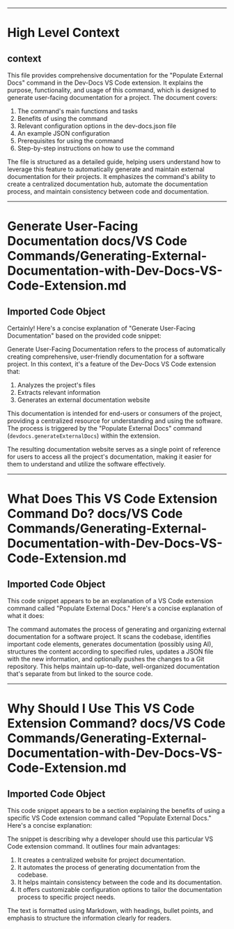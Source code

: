 

  ---
# High Level Context
## context
This file provides comprehensive documentation for the "Populate External Docs" command in the Dev-Docs VS Code extension. It explains the purpose, functionality, and usage of this command, which is designed to generate user-facing documentation for a project. The document covers:

1. The command's main functions and tasks
2. Benefits of using the command
3. Relevant configuration options in the dev-docs.json file
4. An example JSON configuration
5. Prerequisites for using the command
6. Step-by-step instructions on how to use the command

The file is structured as a detailed guide, helping users understand how to leverage this feature to automatically generate and maintain external documentation for their projects. It emphasizes the command's ability to create a centralized documentation hub, automate the documentation process, and maintain consistency between code and documentation.

---
# Generate User-Facing Documentation docs/VS Code Commands/Generating-External-Documentation-with-Dev-Docs-VS-Code-Extension.md
## Imported Code Object
Certainly! Here's a concise explanation of "Generate User-Facing Documentation" based on the provided code snippet:

Generate User-Facing Documentation refers to the process of automatically creating comprehensive, user-friendly documentation for a software project. In this context, it's a feature of the Dev-Docs VS Code extension that:

1. Analyzes the project's files
2. Extracts relevant information
3. Generates an external documentation website

This documentation is intended for end-users or consumers of the project, providing a centralized resource for understanding and using the software. The process is triggered by the "Populate External Docs" command (`devdocs.generateExternalDocs`) within the extension.

The resulting documentation website serves as a single point of reference for users to access all the project's documentation, making it easier for them to understand and utilize the software effectively.

---
# What Does This VS Code Extension Command Do? docs/VS Code Commands/Generating-External-Documentation-with-Dev-Docs-VS-Code-Extension.md
## Imported Code Object
This code snippet appears to be an explanation of a VS Code extension command called "Populate External Docs." Here's a concise explanation of what it does:

The command automates the process of generating and organizing external documentation for a software project. It scans the codebase, identifies important code elements, generates documentation (possibly using AI), structures the content according to specified rules, updates a JSON file with the new information, and optionally pushes the changes to a Git repository. This helps maintain up-to-date, well-organized documentation that's separate from but linked to the source code.

---
# Why Should I Use This VS Code Extension Command? docs/VS Code Commands/Generating-External-Documentation-with-Dev-Docs-VS-Code-Extension.md
## Imported Code Object
This code snippet appears to be a section explaining the benefits of using a specific VS Code extension command called "Populate External Docs." Here's a concise explanation:

The snippet is describing why a developer should use this particular VS Code extension command. It outlines four main advantages:

1. It creates a centralized website for project documentation.
2. It automates the process of generating documentation from the codebase.
3. It helps maintain consistency between the code and its documentation.
4. It offers customizable configuration options to tailor the documentation process to specific project needs.

The text is formatted using Markdown, with headings, bullet points, and emphasis to structure the information clearly for readers.

  